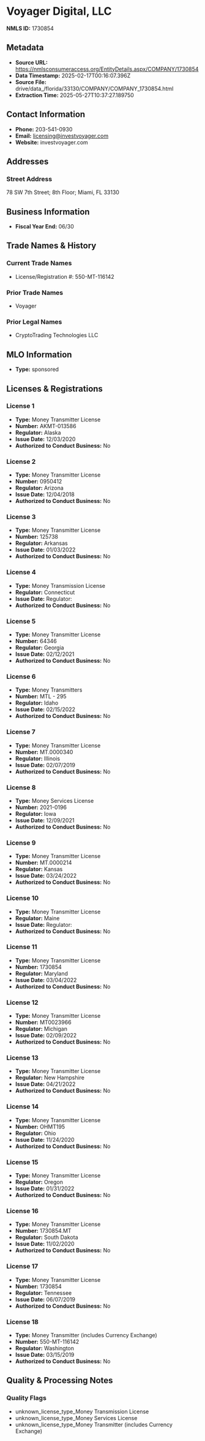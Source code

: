 # Voyager Digital, LLC

**NMLS ID:** 1730854

## Metadata
- **Source URL:** https://nmlsconsumeraccess.org/EntityDetails.aspx/COMPANY/1730854
- **Data Timestamp:** 2025-02-17T00:16:07.396Z
- **Source File:** drive/data_/florida/33130/COMPANY/COMPANY_1730854.html
- **Extraction Time:** 2025-05-27T10:37:27.189750

## Contact Information
- **Phone:** 203-541-0930
- **Email:** licensing@investvoyager.com
- **Website:** investvoyager.com

## Addresses
### Street Address
78 SW 7th Street; 8th Floor; Miami, FL 33130

## Business Information
- **Fiscal Year End:** 06/30

## Trade Names & History
### Current Trade Names
- License/Registration #: 550-MT-116142

### Prior Trade Names
- Voyager

### Prior Legal Names
- CryptoTrading Technologies LLC

## MLO Information
- **Type:** sponsored

## Licenses & Registrations

### License 1
- **Type:** Money Transmitter License
- **Number:** AKMT-013586
- **Regulator:** Alaska
- **Issue Date:** 12/03/2020
- **Authorized to Conduct Business:** No

### License 2
- **Type:** Money Transmitter License
- **Number:** 0950412
- **Regulator:** Arizona
- **Issue Date:** 12/04/2018
- **Authorized to Conduct Business:** No

### License 3
- **Type:** Money Transmitter License
- **Number:** 125738
- **Regulator:** Arkansas
- **Issue Date:** 01/03/2022
- **Authorized to Conduct Business:** No

### License 4
- **Type:** Money Transmission License
- **Regulator:** Connecticut
- **Issue Date:** Regulator:
- **Authorized to Conduct Business:** No

### License 5
- **Type:** Money Transmitter License
- **Number:** 64346
- **Regulator:** Georgia
- **Issue Date:** 02/12/2021
- **Authorized to Conduct Business:** No

### License 6
- **Type:** Money Transmitters
- **Number:** MTL - 295
- **Regulator:** Idaho
- **Issue Date:** 02/15/2022
- **Authorized to Conduct Business:** No

### License 7
- **Type:** Money Transmitter License
- **Number:** MT.0000340
- **Regulator:** Illinois
- **Issue Date:** 02/07/2019
- **Authorized to Conduct Business:** No

### License 8
- **Type:** Money Services License
- **Number:** 2021-0196
- **Regulator:** Iowa
- **Issue Date:** 12/09/2021
- **Authorized to Conduct Business:** No

### License 9
- **Type:** Money Transmitter License
- **Number:** MT.0000214
- **Regulator:** Kansas
- **Issue Date:** 03/24/2022
- **Authorized to Conduct Business:** No

### License 10
- **Type:** Money Transmitter License
- **Regulator:** Maine
- **Issue Date:** Regulator:
- **Authorized to Conduct Business:** No

### License 11
- **Type:** Money Transmitter License
- **Number:** 1730854
- **Regulator:** Maryland
- **Issue Date:** 03/04/2022
- **Authorized to Conduct Business:** No

### License 12
- **Type:** Money Transmitter License
- **Number:** MT0023966
- **Regulator:** Michigan
- **Issue Date:** 02/09/2022
- **Authorized to Conduct Business:** No

### License 13
- **Type:** Money Transmitter License
- **Regulator:** New Hampshire
- **Issue Date:** 04/21/2022
- **Authorized to Conduct Business:** No

### License 14
- **Type:** Money Transmitter License
- **Number:** OHMT195
- **Regulator:** Ohio
- **Issue Date:** 11/24/2020
- **Authorized to Conduct Business:** No

### License 15
- **Type:** Money Transmitter License
- **Regulator:** Oregon
- **Issue Date:** 01/31/2022
- **Authorized to Conduct Business:** No

### License 16
- **Type:** Money Transmitter License
- **Number:** 1730854.MT
- **Regulator:** South Dakota
- **Issue Date:** 11/02/2020
- **Authorized to Conduct Business:** No

### License 17
- **Type:** Money Transmitter License
- **Number:** 1730854
- **Regulator:** Tennessee
- **Issue Date:** 06/07/2019
- **Authorized to Conduct Business:** No

### License 18
- **Type:** Money Transmitter (includes Currency Exchange)
- **Number:** 550-MT-116142
- **Regulator:** Washington
- **Issue Date:** 03/15/2019
- **Authorized to Conduct Business:** No

## Quality & Processing Notes
### Quality Flags
- unknown_license_type_Money Transmission License
- unknown_license_type_Money Services License
- unknown_license_type_Money Transmitter (includes Currency Exchange)
